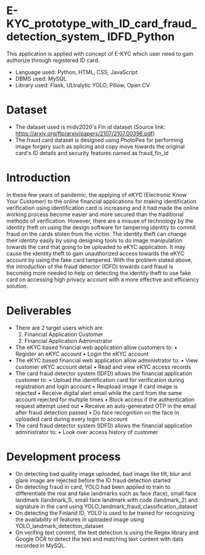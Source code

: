 # E-KYC_prototype_with_ID_card_fraud_detection_system_ IDFD_Python
This application is applied with concept of E-KYC which user need to gain authorize through registered ID card.
- Language used: Python, HTML, CSS, JavaScript
- DBMS used: MySQL
- Library used: Flask, ULtralytic YOLO, Pillow, Open CV

# Dataset
- The dataset used is midv2020's Fin id dataset (Source link: https://arxiv.org/ftp/arxiv/papers/2107/2107.00396.pdf)
- The fraud card dataset is designed using PhotoPea for performing image forgery such as splicing and copy move towards the original card's ID details and security features named as fraud_fin_id

# Introduction
In these few years of pandemic, the applying of eKYC (Electronic Know Your Customer) to the online financial applications for making identification verification using identification card is increasing and it had made the online working process become easier and more secured than the traditional methods of verification. However, there are a misuse of technology by the identity theft on using the design software for tampering identity to commit fraud on the cards stolen from the victim. The identity theft can change their identity easily by using designing tools to do image manipulation towards the card that going to be uploaded to eKYC application. It may cause the identity theft to gain unauthorized access towards the eKYC account by using the fake card tampered. With the problem stated above, the introduction of the fraud detector (IDFD) towards card fraud is becoming more needed to help on detecting the identity theft to use fake card on accessing high privacy account with a more effective and efficiency solution. 

# Deliverables
- There are 2 target users which are
  1) Financial Application Customer
  2)  Financial Application Administrator
- The eKYC based financial web application allow customers to:
  •	Register an eKYC account
  •	Login the eKYC account
- The eKYC based financial web application allow administrator to:
  •	View customer eKYC account detail 
  •	Read and view eKYC access records
- The card fraud detector system (IDFD) allows the financial application customer to:
  •	Upload the identification card for verification during registration and login account
  •	Reupload image if card image is rejected
  •	Receive digital alert email while the card from the same account rejected for multiple times
  •	Block access if the authentication request attempt used out
  •	Receive an auto-generated OTP in the email after fraud detection passed
  •	Do face recognition on the face in uploaded card during every login to account
- The card fraud detector system (IDFD) allows the financial application administrator to:
  •	Look over access history of customer

# Development process
- On detecting bad quality image uploaded, bad image like tilt, blur and glare image are rejected before the ID fraud detection started
- On detecting fraud in card, YOLO had been applied to train to differentiate the real and fake landmarks such as face (face), small face landmark (landmark_1), small face landmark with code (landmark_2) and signature in the card using YOLO_landmark_fraud_classification_dataset
- On detecting the Finland ID, YOLO is used to be trained for recognizing the availability of features in uploaded image using YOLO_landmark_detection_dataset
- On verifing text content, the text detection is using the Regex library and Google OCR to detect the text and matching text content with data recorded in MySQL.

